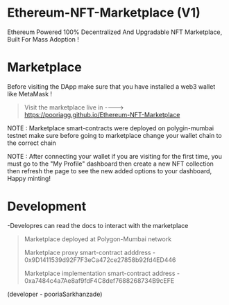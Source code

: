 # Ethereum-NFT-Marketplace (V1)
Ethereum Powered 100% Decentralized And Upgradable NFT Marketplace, Built For Mass Adoption !

# Marketplace
Before visiting the DApp make sure that you have installed a web3 wallet like MetaMask !
> Visit the marketplace live in ----> https://pooriagg.github.io/Ethereum-NFT-Marketplace

NOTE :
Marketplace smart-contracts were deployed on polygin-mumbai testnet make sure before going to marketplace change your wallet chain to the correct chain

NOTE :
After connecting your wallet if you are visiting for the first time, you must go to the "My Profile" dashboard then create a new NFT collection then refresh the page to see the new added options to your dashboard, Happy minting!

# Development
-Developres can read the docs to interact with the marketplace

> Marketplace deployed at Polygon-Mumbai network
>
> Marketplace proxy smart-contract adddress - 0x9D1411539d92F7F3eCa472ce27858b92fd4ED446
> 
> Marketplace implementation smart-contract address - 0xa7484c4a7Ae8af9fdF4C8def7688268734B9cEFE

(developer - pooriaSarkhanzade)
